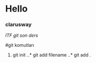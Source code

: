 # Hello
### clarusway
*ITF git son ders*

#git komutları
1. git init
 ..* git add filename
 ..* git add . 
 
 
